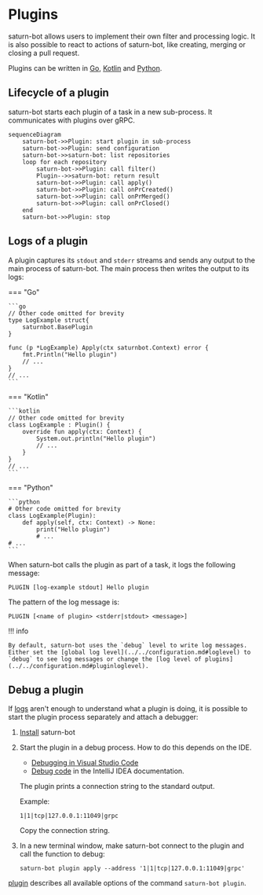 # Plugins

saturn-bot allows users to implement their own filter and processing logic. It is also possible to react to actions of saturn-bot, like creating, merging or closing a pull request.

Plugins can be written in [Go](go.md), [Kotlin](kotlin.md) and [Python](python.md).

## Lifecycle of a plugin

saturn-bot starts each plugin of a task in a new sub-process. It communicates with plugins over gRPC.

```mermaid
sequenceDiagram
    saturn-bot->>Plugin: start plugin in sub-process
    saturn-bot->>Plugin: send configuration
    saturn-bot->>saturn-bot: list repositories
    loop for each repository
        saturn-bot->>Plugin: call filter()
        Plugin-->>saturn-bot: return result
        saturn-bot->>Plugin: call apply()
        saturn-bot->>Plugin: call onPrCreated()
        saturn-bot->>Plugin: call onPrMerged()
        saturn-bot->>Plugin: call onPrClosed()
    end
    saturn-bot->>Plugin: stop
```

## Logs of a plugin

A plugin captures its `stdout` and `stderr` streams and sends any output to the main process of saturn-bot.
The main process then writes the output to its logs:

=== "Go"

    ```go
    // Other code omitted for brevity
    type LogExample struct{
        saturnbot.BasePlugin
    }

    func (p *LogExample) Apply(ctx saturnbot.Context) error {
        fmt.Println("Hello plugin")
        // ...
    }
    // ...
    ```

=== "Kotlin"

    ```kotlin
    // Other code omitted for brevity
    class LogExample : Plugin() {
        override fun apply(ctx: Context) {
            System.out.println("Hello plugin")
            // ...
        }
    }
    // ...
    ```

=== "Python"

    ```python
    # Other code omitted for brevity
    class LogExample(Plugin):
        def apply(self, ctx: Context) -> None:
            print("Hello plugin")
            # ...
    # ...
    ```

When saturn-bot calls the plugin as part of a task, it logs the following message:

```text
PLUGIN [log-example stdout] Hello plugin
```

The pattern of the log message is:

```text
PLUGIN [<name of plugin> <stderr|stdout> <message>]
```

!!! info

    By default, saturn-bot uses the `debug` level to write log messages.
    Either set the [global log level](../../configuration.md#loglevel) to `debug` to see log messages or change the [log level of plugins](../../configuration.md#pluginloglevel).

## Debug a plugin

If [logs](#logs-of-plugins) aren't enough to understand what a plugin is doing, it is possible to start the plugin process separately and attach a debugger:

1. [Install](../../installation.md) saturn-bot
1. Start the plugin in a debug process. How to do this depends on the IDE.

    - [Debugging in Visual Studio Code](https://code.visualstudio.com/docs/editor/debugging)
    - [Debug code](https://www.jetbrains.com/help/idea/debugging-code.html) in the IntelliJ IDEA documentation.

    The plugin prints a connection string to the standard output.

    Example:

    ```text
    1|1|tcp|127.0.0.1:11049|grpc
    ```

    Copy the connection string.

1. In a new terminal window, make saturn-bot connect to the plugin and call the function to debug:
    ```shell
    saturn-bot plugin apply --address '1|1|tcp|127.0.0.1:11049|grpc'
    ```

[plugin](../../commands/plugin.md) describes all available options of the command `saturn-bot plugin`.

